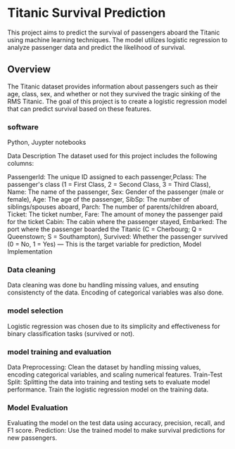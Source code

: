 # Titanic Survival Prediction
This project aims to predict the survival of passengers aboard the Titanic using machine learning techniques. The model utilizes logistic regression to analyze passenger data and predict the likelihood of survival.

## Overview
The Titanic dataset provides information about passengers such as their age, class, sex, and whether or not they survived the tragic sinking of the RMS Titanic. The goal of this project is to create a logistic regression model that can predict survival based on these features.
### software
Python, 
Juypter notebooks

Data Description
The dataset used for this project includes the following columns:

PassengerId: The unique ID assigned to each passenger,Pclass: The passenger's class (1 = First Class, 2 = Second Class, 3 = Third Class), Name: The name of the passenger, Sex: Gender of the passenger (male or female), Age: The age of the passenger,
SibSp: The number of siblings/spouses aboard, Parch: The number of parents/children aboard, Ticket: The ticket number, Fare: The amount of money the passenger paid for the ticket
Cabin: The cabin where the passenger stayed, Embarked: The port where the passenger boarded the Titanic (C = Cherbourg; Q = Queenstown; S = Southampton), Survived: Whether the passenger survived (0 = No, 1 = Yes) — This is the target variable for prediction, Model Implementation
### Data cleaning
Data cleaning was done bu handling missing values, and ensuting consistencty of the data.
Encoding of categorical variables was also done.
### model selection
Logistic regression was chosen due to its simplicity and effectiveness for binary classification tasks (survived or not).
### model training and evaluation
Data Preprocessing: Clean the dataset by handling missing values, encoding categorical variables, and scaling numerical features.
Train-Test Split: Splitting the data into training and testing sets to evaluate model performance.
Train the logistic regression model on the training data.
### Model Evaluation
Evaluating the model on the test data using accuracy, precision, recall, and F1 score.
Prediction: Use the trained model to make survival predictions for new passengers.
